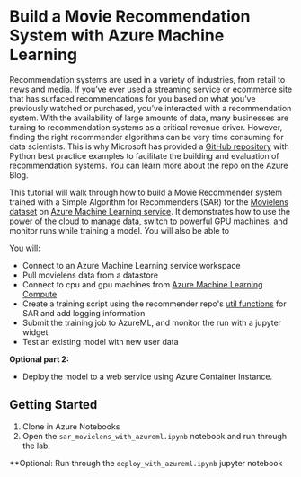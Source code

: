# Build a Movie Recommendation System with Azure Machine Learning 
Recommendation systems are used in a variety of industries, from retail to news and media. If you’ve ever used a streaming service or ecommerce site that has surfaced recommendations for you based on what you’ve previously watched or purchased, you’ve interacted with a recommendation system. With the availability of large amounts of data, many businesses are turning to recommendation systems as a critical revenue driver. However, finding the right recommender algorithms can be very time consuming for data scientists. This is why Microsoft has provided a [GitHub repository](https://github.com/Microsoft/Recommenders) with Python best practice examples to facilitate the building and evaluation of recommendation systems. You can learn more about the repo on the Azure Blog.

This tutorial will walk through how to build a Movie Recommender system trained with a Simple Algorithm for Recommenders (SAR) for the [Movielens dataset](https://grouplens.org/datasets/movielens/) on [Azure Machine Learning service](https://docs.microsoft.com/azure/machine-learning/service/overview-what-is-azure-ml). It demonstrates how to use the power of the cloud to manage data, switch to powerful GPU machines, and monitor runs while training a model. You will also be able to 

You will: 
- Connect to an Azure Machine Learning service workspace
- Pull movielens data from a datastore
- Connect to cpu and gpu machines from [Azure Machine Learning Compute](https://docs.microsoft.com/en-us/azure/machine-learning/service/how-to-set-up-training-targets#amlcompute)
- Create a training script using the recommender repo's [util functions](https://github.com/Microsoft/Recommenders/tree/master/reco_utils) for SAR and add logging information
- Submit the training job to AzureML, and monitor the run with a jupyter widget
- Test an existing model with new user data

**Optional part 2:** 
- Deploy the model to a web service using Azure Container Instance. 

## Getting Started
1. Clone in Azure Notebooks
2. Open the `sar_movielens_with_azureml.ipynb` notebook and run through the lab.

**Optional: Run through the `deploy_with_azureml.ipynb` jupyter notebook
